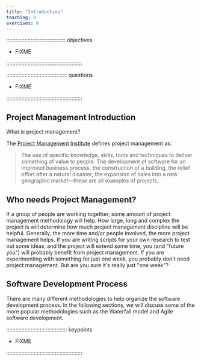 ```yaml
---
title: "Introduction"
teaching: 0
exercises: 0
---
```


::::::::::::::::::::::::::::::::::::::: objectives

- FIXME

::::::::::::::::::::::::::::::::::::::::::::::::::

:::::::::::::::::::::::::::::::::::::::: questions

- FIXME

::::::::::::::::::::::::::::::::::::::::::::::::::

## Project Management Introduction

What is project management?

The [Project Management Institute](https://www.pmi.org/about/learn-about-pmi/what-is-project-management) defines project management as:

> The use of specific knowledge, skills, tools and techniques to deliver something of value to people.
> The development of software for an improved business process, the construction of a building, the relief effort after a natural disaster, the expansion of sales into a new geographic market—these are all examples of projects.

## Who needs Project Management?

If a group of people are working together, some amount of project management
methodology will help.
How large, long and complex the project is will determine how much project management
discipline will be helpful.
Generally, the more time and/or people involved, the more project management helps.
If you are writing scripts for your own research to test out some ideas, and the
project will extend some time, you (and "future you") will probably benefit from project management.
If you are experimenting with something for just one week, you probably don't
need project management.
But are you sure it's really just "one week"?

## Software Development Process

There are many different methodologies to help organize the software development process.
In the following sections, we will discuss some of the more popular methodologies
such as the Waterfall model and Agile software development.


:::::::::::::::::::::::::::::::::::::::: keypoints

- FIXME

::::::::::::::::::::::::::::::::::::::::::::::::::
